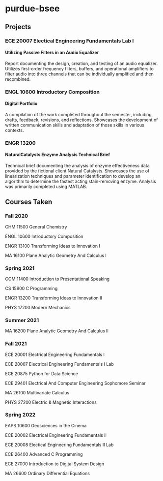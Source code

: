 # purdue-bsee

## Projects

### ECE 20007 Electical Engineering Fundamentals Lab I
#### Utilizing Passive Filters in an Audio Equalizer
Report documenting the design, creation, and testing of an audio equalizer. Utilizes first-order frequency filters, buffers, and operational amplifiers to filter audio into three channels that can be individually amplified and then recombined.

### ENGL 10600 Introductory Composition
#### Digital Portfolio
A compilation of the work completed throughout the semester, including drafts, feedback, revisions, and reflections. Showcases the development of written communication skills and adaptation of those skills in various contexts.

### ENGR 13200 
#### NaturalCatalysts Enzyme Analysis Technical Brief
Technical brief documenting the analysis of enzyme effectiveness data provided by the fictional client Natural Catalysts. Showcases the use of linearization techniques and parameter identification to develop an algorithm to determine the fastest acting stain-removing enzyme. Analysis was primarily completed using MATLAB.

## Courses Taken

### Fall 2020
CHM 11500 General Chemistry

ENGL 10600 Introductory Composition

ENGR 13100 Transforming Ideas to Innovation I

MA 16100 Plane Analytic Geometry And Calculus I

### Spring 2021
COM 11400 Introduction to Presentational Speaking

CS 15900 C Programming

ENGR 13200 Transforming Ideas to Innovation II

PHYS 17200 Modern Mechanics

### Summer 2021
MA 16200 Plane Analytic Geometry And Calculus II

### Fall 2021
ECE 20001 Electrical Engineering Fundamentals I

ECE 20007 Electrical Engineering Fundamentals I Lab

ECE 20875 Python for Data Science

ECE 29401 Electrical And Computer Engineering Sophomore Seminar

MA 26100 Multivariate Calculus

PHYS 27200 Electric & Magnetic Interactions

### Spring 2022
EAPS 10600 Geosciences in the Cinema

ECE 20002 Electrical Engineering Fundamentals II

ECE 20008 Electical Engineering Fundamentals II Lab

ECE 26400 Advanced C Programming

ECE 27000 Introduction to Digital System Design

MA 26600 Ordinary Differential Equations
